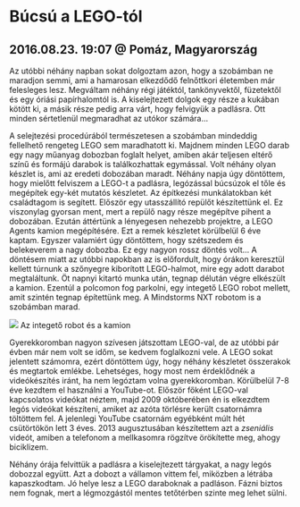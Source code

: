 # Búcsú a LEGO-tól
## 2016.08.23. 19:07 @ Pomáz, Magyarország
Az utóbbi néhány napban sokat dolgoztam azon, hogy a szobámban ne maradjon semmi, ami a hamarosan elkezdődő felnőttkori életemben már felesleges lesz. Megváltam néhány régi játéktól, tankönyvektől, füzetektől és egy óriási papírhalomtól is. A kiselejtezett dolgok egy része a kukában kötött ki, a másik része pedig arra várt, hogy felvigyük a padlásra. Ott minden sértetlenül megmaradhat az utókor számára...

A selejtezési procedúrából természetesen a szobámban mindeddig fellelhető rengeteg LEGO sem maradhatott ki. Majdnem minden LEGO darab egy nagy műanyag dobozban foglalt helyet, amiben akár teljesen eltérő színű és formájú darabok is találkozhattak egymással. Volt néhány olyan készlet is, ami az eredeti dobozában maradt. Néhány napja úgy döntöttem, hogy mielőtt felviszem a LEGO-t a padlásra, legózással búcsúzok el tőle és megépítek egy-két mutatós készletet. Az építkezési munkálatokban két családtagom is segített. Először egy utasszállító repülőt készítettünk el. Ez viszonylag gyorsan ment, mert a repülő nagy része megépítve pihent a dobozában. Ezután áttértünk a lényegesen nehezebb projektre, a LEGO Agents kamion megépítésére. Ezt a remek készletet körülbelül 6 éve kaptam. Egyszer valamiért úgy döntöttem, hogy szétszedem és belekeverem a nagy dobozba. Ez egy nagyon rossz döntés volt... A döntésem miatt az utóbbi napokban az is előfordult, hogy órákon keresztül kellett túrnunk a szőnyegre kiborított LEGO-halmot, mire egy adott darabot megtaláltunk. Öt napnyi kitartó munka után, tegnap délután végre elkészült a kamion. Ezentúl a polcomon fog parkolni, egy integető LEGO robot mellett, amit szintén tegnap építettünk meg. A Mindstorms NXT robotom is a szobámban marad.

[![](https://3.bp.blogspot.com/-SZbDDIEsiqI/V7yDGXU8eYI/AAAAAAAAkg4/bSeIoMaPuHklVqxrvMMVPlfHYsMb1jILgCKgB/s320/IMG_20160823_144518.jpg)](https://3.bp.blogspot.com/-SZbDDIEsiqI/V7yDGXU8eYI/AAAAAAAAkg4/bSeIoMaPuHklVqxrvMMVPlfHYsMb1jILgCKgB/s1600/IMG_20160823_144518.jpg)
Az integető robot és a kamion

Gyerekkoromban nagyon szívesen játszottam LEGO-val, de az utóbbi pár évben már nem volt se időm, se kedvem foglalkozni vele. A LEGO sokat jelentett számomra, ezért döntöttem úgy, hogy néhány készletet összerakok és megtartok emlékbe. Lehetséges, hogy most nem érdeklődnék a videókészítés iránt, ha nem legóztam volna gyerekkoromban. Körülbelül 7-8 éve kezdtem el használni a YouTube-ot. Először főként LEGO-val kapcsolatos videókat néztem, majd 2009 októberében én is elkezdtem legós videókat készíteni, amiket az azóta törlésre került csatornámra töltöttem fel. A jelenlegi YouTube csatornám egyébként múlt hét csütörtökön lett 3 éves. 2013 augusztusában készítettem azt a *zseniális* videót, amiben a telefonom a mellkasomra rögzítve örökítette meg, ahogy biciklizem.

Néhány órája felvittük a padlásra a kiselejtezett tárgyakat, a nagy legós dobozzal együtt. Azt a dobozt a vállamon vittem fel, miközben a létrába kapaszkodtam. Jó helye lesz a LEGO daraboknak a padláson. Fázni biztos nem fognak, mert a légmozgástól mentes tetőtérben szinte meg lehet sülni.
<!--stackedit_data:
eyJoaXN0b3J5IjpbLTEyMzk4Nzc3NzAsLTE0OTI5NDUxNzVdfQ
==
-->